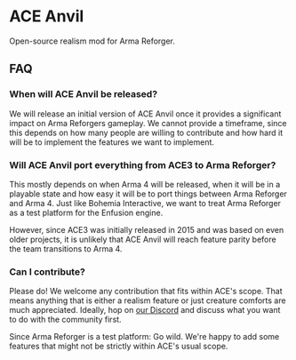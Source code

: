 # ACE Anvil

Open-source realism mod for Arma Reforger.


## FAQ

### When will ACE Anvil be released?

We will release an initial version of ACE Anvil once it provides a significant impact on Arma Reforgers gameplay. We cannot provide a timeframe, since this depends on how many people are willing to contribute and how hard it will be to implement the features we want to implement.


### Will ACE Anvil port everything from ACE3 to Arma Reforger?

This mostly depends on when Arma 4 will be released, when it will be in a playable state and how easy it will be to port things between Arma Reforger and Arma 4. Just like Bohemia Interactive, we want to treat Arma Reforger as a test platform for the Enfusion engine.

However, since ACE3 was initially released in 2015 and was based on even older projects, it is unlikely that ACE Anvil will reach feature parity before the team transitions to Arma 4.


### Can I contribute?

Please do! We welcome any contribution that fits within ACE's scope. That means anything that is either a realism feature or just creature comforts are much appreciated. Ideally, hop on [our Discord](https://acemod.org/discord) and discuss what you want to do with the community first.

Since Arma Reforger is a test platform: Go wild. We're happy to add some features that might not be strictly within ACE's usual scope.
